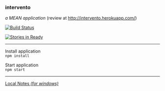 ### intervento  
_a MEAN application_  (review at http://intervento.herokuapp.com/)  


[![Build Status](https://travis-ci.org/dsabia/intervento.svg?branch=master)](https://travis-ci.org/dsabia/intervento)

[![Stories in Ready](https://badge.waffle.io/dsabia/intervento.svg?label=ready&title=Ready)](http://waffle.io/dsabia/intervento)

---
Install application  
`npm install`

Start application  
`npm start`

---

[Local Notes _(for windows)_](LocalNotes.md)
